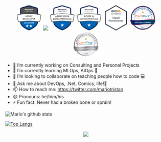 


<p align='center'>
  <a href="https://www.credly.com/badges/e0fdd88b-e52c-4ad0-933b-da611956f048/public_url" target="_blank"><img  height="80" src="https://raw.githubusercontent.com/mariotristan/mariotristan/main/images/azure-developer-associate-600x600.png"></a>  
<a href="https://www.credly.com/badges/e55a31b3-562d-487c-8cac-43ee8e7a3283/public_url"><img  height="80" src="https://docs.microsoft.com/en-us/media/learn/certification/badges/microsoft-certified-fundamentals-badge.svg"></a>
<a href="https://www.credly.com/badges/c839c97d-3b3c-47fb-8726-bdffab8008af/public_url"><img  height="80" src="https://raw.githubusercontent.com/mariotristan/mariotristan/main/images/azure-data-fundamentals-600x600.png"></a>
<a href="https://www.credly.com/badges/9d3a9f5d-6806-48b3-9a4f-bb9415fb9092/public_url"><img  height="80" src="https://raw.githubusercontent.com/mariotristan/mariotristan/main/images/microsoft-certified-azure-ai-fundamentals.png"></a>
<a href="https://www.credly.com/badges/611af53c-009f-4249-9ca4-26d8cab18010/public_url">
<img  height="80" src="https://raw.githubusercontent.com/mariotristan/mariotristan/main/images/cloudpractitioner.png"></a>

<a href="https://www.credly.com/badges/1fe5dcbc-d445-44e9-93be-fc4e9e8d865f/public_url">
<img  height="80" src="https://raw.githubusercontent.com/mariotristan/mariotristan/main/images/CertiProf-Badge-LLL.png"></a>

<a href="https://www.credly.com/badges/9a3e130e-4b73-4872-a2da-ee7034f0a013/public_url">
<img  height="80" src="https://raw.githubusercontent.com/mariotristan/mariotristan/main/images/CertiProf-Badge-SFPC.png">
  </a>
</p>



- 🔭 I’m currently working on Consulting and Personal Projects 
- 🌱 I’m currently learning MLOps, AIOps	🤖
- 👯 I’m looking to collaborate on teaching people how to code 💻
- 💬 Ask me about DevOps, .Net, Comics, life!🧙
- 📫 How to reach me: https://twitter.com/mariotristan 
- 😄 Pronouns: he/him/his 
- ⚡ Fun fact: Never had a broken bone or sprain!

<p align='center'>
  
![Mario's github stats](https://github-readme-stats.vercel.app/api?username=mariotristan&show_icons=true&theme=dark)

[![Top Langs](https://github-readme-stats.vercel.app/api/top-langs/?username=mariotristan&layout=compact)](https://github.com/mariotristan/github-readme-stats)
</p>

<p align='center'>
<img align='center' src="https://visitor-badge.glitch.me/badge?page_id=mariotristan.visitor-badge">
 <p/
